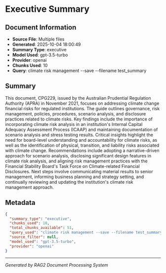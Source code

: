 # Executive Summary

## Document Information
- **Source File**: Multiple files
- **Generated**: 2025-10-04 18:00:49
- **Summary Type**: executive
- **Model Used**: gpt-3.5-turbo
- **Provider**: openai
- **Chunks Used**: 10
- **Query**: climate risk management --save --filename test_summary

## Summary

This document, CPG229, issued by the Australian Prudential Regulation Authority (APRA) in November 2021, focuses on addressing climate change financial risks for regulated institutions. The guide outlines governance, risk management, policies, procedures, scenario analysis, and disclosure practices related to climate risks. Key findings include the importance of incorporating climate risk analysis in an institution's Internal Capital Adequacy Assessment Process (ICAAP) and maintaining documentation of scenario analysis and stress testing results. Critical insights highlight the need for board-level understanding and accountability for climate risks, as well as the identification of physical, transition, and liability risks associated with climate change. Recommendations include adopting a narrative-driven approach for scenario analysis, disclosing significant design features in climate risk analysis, and aligning risk management practices with the Financial Stability Board's Task Force on Climate-related Financial Disclosures. Next steps involve communicating material results to senior management, informing business planning and strategy setting, and continually reviewing and updating the institution's climate risk management approach.

## Metadata

```json
{
  "summary_type": "executive",
  "chunks_used": 10,
  "total_chunks_available": 51,
  "query_used": "climate risk management --save --filename test_summary",
  "source_filter": null,
  "model_used": "gpt-3.5-turbo",
  "provider": "openai"
}
```

---
*Generated by RAG2 Document Processing System*
